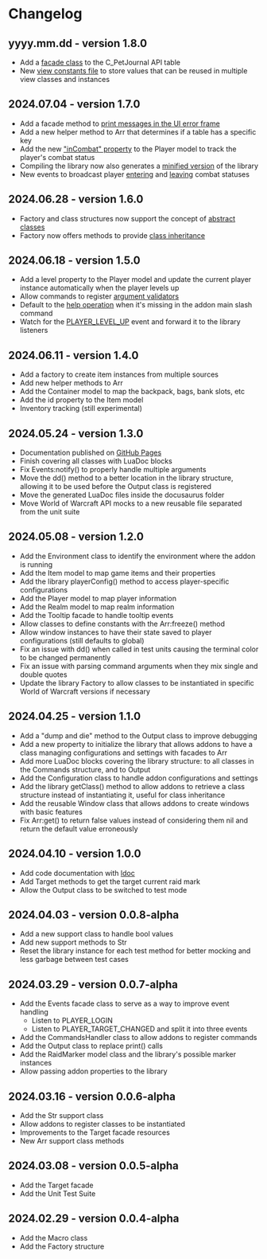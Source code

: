 # Changelog

## yyyy.mm.dd - version 1.8.0

* Add a [facade class](resources/facades/pet-journal) to the C_PetJournal API 
table
* New [view constants file](resources/views/constants) to store values that 
can be reused in multiple view classes and instances

## 2024.07.04 - version 1.7.0

* Add a facade method to
[print messages in the UI error frame](resources/core/output#the-error-method)
* Add a new helper method to Arr that determines if a table has a specific key
* Add the new ["inCombat" property](resources/models/player#player-in-combat-status)
to the Player model to track the player's combat status
* Compiling the library now also generates a
[minified version](library-structure/build) of the library
* New events to broadcast player
[entering](resources/facades/events#player_entered_combat) and
[leaving](resources/facades/events#player_left_combat) combat statuses

## 2024.06.28 - version 1.6.0

* Factory and class structures now support the concept of
  [abstract classes](resources/core/factory#abstract-classes)
* Factory now offers methods to provide
  [class inheritance](resources/core/factory#class-inheritance)


## 2024.06.18 - version 1.5.0

* Add a level property to the Player model and update the current player instance automatically when the player levels up
* Allow commands to register
[argument validators](resources/commands/command#validating-arguments)
* Default to the
[help operation](resources/commands/commands-handler#the-help-operation)
when it's missing in the addon main slash command
* Watch for the [PLAYER_LEVEL_UP](resources/facades/events#player_level_up) 
event and forward it to the library listeners

## 2024.06.11 - version 1.4.0

* Add a factory to create item instances from multiple sources
* Add new helper methods to Arr
* Add the Container model to map the backpack, bags, bank slots, etc
* Add the id property to the Item model
* Inventory tracking (still experimental)

## 2024.05.24 - version 1.3.0

* Documentation published on [GitHub Pages](https://www.stormwindlibrary.com)
* Finish covering all classes with LuaDoc blocks
* Fix Events:notify() to properly handle multiple arguments
* Move the dd() method to a better location in the library structure, 
allowing it to be used before the Output class is registered
* Move the generated LuaDoc files inside the docusaurus folder
* Move World of Warcraft API mocks to a new reusable file separated from 
the unit suite

## 2024.05.08 - version 1.2.0

* Add the Environment class to identify the environment where the addon is 
running
* Add the Item model to map game items and their properties
* Add the library playerConfig() method to access player-specific configurations
* Add the Player model to map player information
* Add the Realm model to map realm information
* Add the Tooltip facade to handle tooltip events
* Allow classes to define constants with the Arr:freeze() method
* Allow window instances to have their state saved to player configurations 
(still defaults to global)
* Fix an issue with dd() when called in test units causing the terminal 
color to be changed permanently
* Fix an issue with parsing command arguments when they mix single and double
quotes
* Update the library Factory to allow classes to be instantiated in specific
World of Warcraft versions if necessary

## 2024.04.25 - version 1.1.0

* Add a "dump and die" method to the Output class to improve debugging
* Add a new property to initialize the library that allows addons to have a 
class managing configurations and settings with facades to Arr
* Add more LuaDoc blocks covering the library structure: to all classes in 
the Commands structure, and to Output
* Add the Configuration class to handle addon configurations and settings
* Add the library getClass() method to allow addons to retrieve a class 
structure instead of instantiating it, useful for class inheritance
* Add the reusable Window class that allows addons to create windows with
basic features
* Fix Arr:get() to return false values instead of considering them nil and
return the default value erroneously

## 2024.04.10 - version 1.0.0

* Add code documentation with [ldoc](https://github.com/lunarmodules/ldoc)
* Add Target methods to get the target current raid mark
* Allow the Output class to be switched to test mode

## 2024.04.03 - version 0.0.8-alpha

* Add a new support class to handle bool values
* Add new support methods to Str
* Reset the library instance for each test method for better mocking and less garbage between test cases

## 2024.03.29 - version 0.0.7-alpha

* Add the Events facade class to serve as a way to improve event handling
    * Listen to PLAYER_LOGIN
    * Listen to PLAYER_TARGET_CHANGED and split it into three events
* Add the CommandsHandler class to allow addons to register commands
* Add the Output class to replace print() calls
* Add the RaidMarker model class and the library's possible marker instances
* Allow passing addon properties to the library

## 2024.03.16 - version 0.0.6-alpha

* Add the Str support class
* Allow addons to register classes to be instantiated
* Improvements to the Target facade resources
* New Arr support class methods

## 2024.03.08 - version 0.0.5-alpha

* Add the Target facade
* Add the Unit Test Suite

## 2024.02.29 - version 0.0.4-alpha

* Add the Macro class
* Add the Factory structure